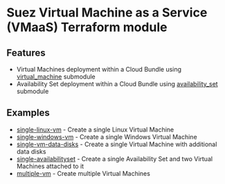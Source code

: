 # Suez Virtual Machine as a Service (VMaaS) Terraform module

## Features
- Virtual Machines deployment within a Cloud Bundle using [virtual_machine](https://github.com/SUEZ-IT/terraform-azurerm-vm/tree/main/modules/virtual_machine/README.md) submodule
- Availability Set deployment within a Cloud Bundle using [availability_set](https://github.com/SUEZ-IT/terraform-azurerm-vm/tree/main/modules/availability_set/README.md) submodule

## Examples
- [single-linux-vm](https://github.com/SUEZ-IT/terraform-azurerm-vm/tree/main/examples/single-linux-vm) - Create a single Linux Virtual Machine
- [single-windows-vm](https://github.com/SUEZ-IT/terraform-azurerm-vm/tree/main/examples/single-windows-vm) - Create a single Windows Virtual Machine
- [single-vm-data-disks](https://github.com/SUEZ-IT/terraform-azurerm-vm/tree/main/examples/single-vm-data-disks) - Create a single Virtual Machine with additional data disks
- [single-availabilityset](https://github.com/SUEZ-IT/terraform-azurerm-vm/tree/main/examples/single-availabilityset) - Create a single Availability Set and two Virtual Machines attached to it
- [multiple-vm](https://github.com/SUEZ-IT/terraform-azurerm-vm/tree/main/examples/multiple-vm) - Create multiple Virtual Machines

<!-- BEGIN_AUTOMATED_TF_DOCS_BLOCK -->






<!-- END_AUTOMATED_TF_DOCS_BLOCK -->
